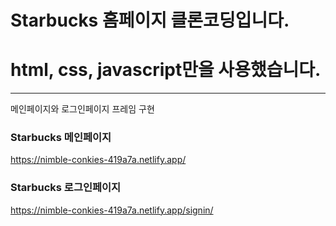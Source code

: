 # Starbucks 홈페이지 클론코딩입니다.
# html, css, javascript만을 사용했습니다.
---
메인페이지와 로그인페이지 프레임 구현

### Starbucks 메인페이지
https://nimble-conkies-419a7a.netlify.app/

### Starbucks 로그인페이지
https://nimble-conkies-419a7a.netlify.app/signin/

